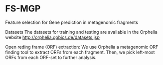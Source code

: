 # FS-MGP
Feature selection for Gene prediction in metagenomic fragments

Datasets
The datasets for training and testing are available in the Orphelia  website http://orphelia.gobics.de/datasets.jsp 

Open reding frame (ORF) extraction:
We use Orphelia a metagenomic ORF finding tool to extract ORFs from each fragment. Then, we pick left-most ORFs from each ORF-set to  further analysis.
